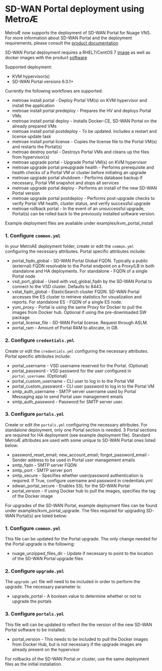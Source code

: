 # SD-WAN Portal deployment using Metro&#198;
Metro&#198; now supports the deployment of SD-WAN Portal for Nuage VNS. For more information about SD-WAN Portal and the deployment requirements, please consult the [product documentation](https://nokia.sharepoint.com/sites/vnsportal)

SD-WAN Portal deployment requires a RHEL7/CentOS 7 [image](https://cloud.centos.org/centos/7/images/CentOS-7-x86_64-GenericCloud-1901.qcow2) as well as docker images with the product [software](http://nuage-ps-delivery.lab.llama2.cloud/delivery/nuage-portal/)

Supported deployment:

* KVM hypervisor(s)
* SD-WAN Portal versions 6.0.1+


Currently the following workflows are supported:

* metroae install portal - Deploy Portal VM(s) on KVM hypervisor and install the application
* metroae install portal predeploy - Prepares the HV and deploys Portal VMs
* metroae install portal deploy - Installs Docker-CE, SD-WAN Portal on the already prepared VMs
* metroae install portal postdeploy - To be updated. Includes a restart and license update task
* metroae install portal license - Copies the license file to the Portal VM(s) and restarts the Portal(s)
* metroae destroy portal - Destroys Portal VMs and cleans up the files from hypervisor(s)
* metroae upgrade portal - Upgrade Portal VM(s) on KVM hypervisor
* metroae upgrade portal preupgrade health - Performs prerequisite and health checks of a Portal VM or cluster before initiating an upgrade
* metroae upgrade portal shutdown - Performs database backup if necessary, Portal VM snapshot and stops all services
* metroae upgrade portal deploy - Performs an install of the new SD-WAN Portal version
* metroae upgrade portal postdeploy - Performs post-upgrade checks to verify Portal VM health, cluster status, and verify successful upgrade
* metroae rollback portal - In the event of an unsuccessful upgrade, Portal(s) can be rolled back to the previously installed software version.

Example deployment files are available under examples/kvm_portal_install

### 1. Configure `common.yml`
  In your MetroAE deployment folder, create or edit the `common.yml` configuring the necessary attributes.
  Portal specific attributes include:
  * portal_fqdn_global - SD-WAN Portal Global FQDN. Typically a public (external) FQDN resolvable to the Portal endpoint on a Proxy/LB in both standalone and HA deployments. For standalone - FQDN of a single Portal node
  * vsd_port_global - Used with vsd_global_fqdn by the SD-WAN Portal to connect to the VSD cluster. Defaults to 8443.
  * vstat_fqdn_global - ElasticSearch cluster FQDN. SD-WAN Portal accesses the ES cluster to retrieve statistics for visualization and reports. For standalone ES - FQDN of a single ES node.
  * yum_proxy - Portal is using the same Proxy for Docker to pull the images from Docker hub. Optional if using the pre-downloaded SW package.
  * portal_license_file - SD-WAN Portal license. Request through ASLM.
  * portal_ram - Amount of Portal RAM to allocate, in GB.

### 2. Configure `credentials.yml`  
  Create or edit the `credentials.yml` configuring the necessary attributes.
  Portal specific attributes include:
  * portal_username - VSD username reserved for the Portal. (Optional)
  * portal_password - VSD password for the user configured in `portal_username`. (Optional)
  * portal_custom_username - CLI user to log in to the Portal VM
  * portal_custom_password - CLI user password to log in to the Portal VM
  * smtp_auth_username - SMTP server username used by Portal Messaging app to send Portal user management emails
  * smtp_auth_password - Password for SMTP server user.

### 3. Configure `portals.yml`
  Create or edit the `portals.yml` configuring the necessary attributes. For standalone deployment, only one Portal section is needed. 3 Portal sections are required for HA deployment (see example deployment file). Standard Metro&#198; attributes are used with some unique to SD-WAN Portal ones listed below:
  * password_reset_email; new_account_email; forgot_password_email - Sender address to be used in Portal user management emails
  * smtp_fqdn - SMTP server FQDN
  * smtp_port - SMTP server port
  * smtp_secure - Specifies whether user/password authentication is required. If True, configure username and password in credentials.yml
  * sdwan_portal_secure - Enables SSL for the SD-WAN Portal
  * portal_version - if using Docker hub to pull the images, specifies the tag of the Docker image

For upgrades of the SD-WAN Portal, example deployment files can be found under examples/kvm_portal_upgrade. The files required for upgrading SD-WAN Portal(s) are listed below:

### 1. Configure `common.yml`
  This file can be updated for the Portal upgrade. The only change needed for the Portal upgrade is the following:
  * nuage_unzipped_files_dir - Update if necessary to point to the location of the SD-WAN Portal upgrade files

### 2. Configure `upgrade.yml`
  The `upgrade.yml` file will need to be included in order to perform the upgrade. The necessary parameter is:
  * upgrade_portal - A boolean value to determine whether or not to upgrade the portals

### 3. Configure `portals.yml`
  This file will can be updated to reflect the the version of the new SD-WAN Portal software to be installed.
  * portal_version - This needs to be included to pull the Docker images from Docker Hub, but is not necessary if the upgrade images are already present on the hypervisor

For rollbacks of the SD-WAN Portal or cluster, use the same deployment files as the initial installation.
